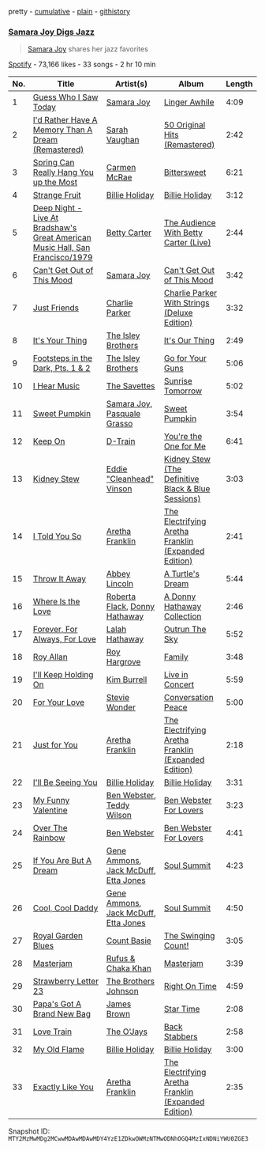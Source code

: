 pretty - [cumulative](/playlists/cumulative/37i9dQZF1DWTtzPKJEaTC4.md) - [plain](/playlists/plain/37i9dQZF1DWTtzPKJEaTC4) - [githistory](https://github.githistory.xyz/mackorone/spotify-playlist-archive/blob/main/playlists/plain/37i9dQZF1DWTtzPKJEaTC4)

### [Samara Joy Digs Jazz](https://open.spotify.com/playlist/37i9dQZF1DWTtzPKJEaTC4)

> <a href="spotify:artist:5LkbTSqXfMBjFSGi9LOGjq">Samara Joy</a> shares her jazz favorites

[Spotify](https://open.spotify.com/user/spotify) - 73,166 likes - 33 songs - 2 hr 10 min

| No. | Title | Artist(s) | Album | Length |
|---|---|---|---|---|
| 1 | [Guess Who I Saw Today](https://open.spotify.com/track/0HW2RKF80cPR9mnN5T5Rum) | [Samara Joy](https://open.spotify.com/artist/5LkbTSqXfMBjFSGi9LOGjq) | [Linger Awhile](https://open.spotify.com/album/1TZ16QfCsARON0efp6mGga) | 4:09 |
| 2 | [I'd Rather Have A Memory Than A Dream \(Remastered\)](https://open.spotify.com/track/4EMACwxQhEiB92cDXwjEoK) | [Sarah Vaughan](https://open.spotify.com/artist/1bgyxtWjZwA5PQlDsvs9b8) | [50 Original Hits \(Remastered\)](https://open.spotify.com/album/4KOJemFbb4och5EVsGXBLr) | 2:42 |
| 3 | [Spring Can Really Hang You up the Most](https://open.spotify.com/track/0e6MoORGSfr5U11aYORVOj) | [Carmen McRae](https://open.spotify.com/artist/2E3nXyfocf7qfHAIFNbBuj) | [Bittersweet](https://open.spotify.com/album/2hCbyxhzdFFFN11WxH9kgV) | 6:21 |
| 4 | [Strange Fruit](https://open.spotify.com/track/1CTex49P0iWwzUGsMNjgaV) | [Billie Holiday](https://open.spotify.com/artist/1YzCsTRb22dQkh9lghPIrp) | [Billie Holiday](https://open.spotify.com/album/4MkdTflpaaGGcXb5vtOYRs) | 3:12 |
| 5 | [Deep Night \- Live At Bradshaw's Great American Music Hall, San Francisco/1979](https://open.spotify.com/track/4hqqTJwgIgfcQBOvEHMKUy) | [Betty Carter](https://open.spotify.com/artist/6HB1MchEEMg40EisSJuenZ) | [The Audience With Betty Carter \(Live\)](https://open.spotify.com/album/19sY1QgcDOQLe8MpHOfYTx) | 2:44 |
| 6 | [Can't Get Out of This Mood](https://open.spotify.com/track/0uEy5F2mkuapZBLYHpxG7K) | [Samara Joy](https://open.spotify.com/artist/5LkbTSqXfMBjFSGi9LOGjq) | [Can't Get Out of This Mood](https://open.spotify.com/album/3EZm9GEXCyc7RV3JtYCDTy) | 3:42 |
| 7 | [Just Friends](https://open.spotify.com/track/3c57iTv78QOwBrJ0t7yKjE) | [Charlie Parker](https://open.spotify.com/artist/4Ww5mwS7BWYjoZTUIrMHfC) | [Charlie Parker With Strings \(Deluxe Edition\)](https://open.spotify.com/album/1DPRDrZgfU3rAo2SL4GrZw) | 3:32 |
| 8 | [It's Your Thing](https://open.spotify.com/track/3ZxfehzRtB3oJcBuxWXFZQ) | [The Isley Brothers](https://open.spotify.com/artist/53QzNeFpzAaXYnrDBbDrIp) | [It's Our Thing](https://open.spotify.com/album/2tMcirhdFUp4hS2eJwsHvF) | 2:49 |
| 9 | [Footsteps in the Dark, Pts\. 1 & 2](https://open.spotify.com/track/1tL5a9jowsWMtn3wkFYsG9) | [The Isley Brothers](https://open.spotify.com/artist/53QzNeFpzAaXYnrDBbDrIp) | [Go for Your Guns](https://open.spotify.com/album/04nhRulMSOvcRCGRTa7I5l) | 5:06 |
| 10 | [I Hear Music](https://open.spotify.com/track/5oQh8F7aQ4DSxvriHnFqDq) | [The Savettes](https://open.spotify.com/artist/7wMSAlzMGOVzElJAxJKfBA) | [Sunrise Tomorrow](https://open.spotify.com/album/7BKK4eKokB9Y9OaaBdgfvi) | 5:02 |
| 11 | [Sweet Pumpkin](https://open.spotify.com/track/7xINpy0rVreuzLsNMFaC4P) | [Samara Joy](https://open.spotify.com/artist/5LkbTSqXfMBjFSGi9LOGjq), [Pasquale Grasso](https://open.spotify.com/artist/7M6Meoc3uCzIyRP7V8HQQY) | [Sweet Pumpkin](https://open.spotify.com/album/0POEh5608y0eem6LXKOG76) | 3:54 |
| 12 | [Keep On](https://open.spotify.com/track/50bxxJIwn0XnZjQH2OruOu) | [D\-Train](https://open.spotify.com/artist/4gQEXxzqwNmQwjU0Wc0Ioe) | [You're the One for Me](https://open.spotify.com/album/6Cu53xS0YGhgEqyTqkVNeL) | 6:41 |
| 13 | [Kidney Stew](https://open.spotify.com/track/2QiohISenINwL8qILin1Dm) | [Eddie "Cleanhead" Vinson](https://open.spotify.com/artist/0R3bGv703d8JFKdZxsHr58) | [Kidney Stew \(The Definitive Black & Blue Sessions\)](https://open.spotify.com/album/5rhEotbutxakrvWpftQq5G) | 3:03 |
| 14 | [I Told You So](https://open.spotify.com/track/6Y6zX2f40GP9HjdJHvuHBF) | [Aretha Franklin](https://open.spotify.com/artist/7nwUJBm0HE4ZxD3f5cy5ok) | [The Electrifying Aretha Franklin \(Expanded Edition\)](https://open.spotify.com/album/5tGs5EjPwWWLJcsx7r1rvH) | 2:41 |
| 15 | [Throw It Away](https://open.spotify.com/track/5b0ZYe9B8jotKlAg44s3bc) | [Abbey Lincoln](https://open.spotify.com/artist/0A9p7WNA1VwxVyrjx92Z9F) | [A Turtle's Dream](https://open.spotify.com/album/0QFyidxkuv5dQesGhR6Zft) | 5:44 |
| 16 | [Where Is the Love](https://open.spotify.com/track/7l07ak5IWpISBsrUtwj4O4) | [Roberta Flack](https://open.spotify.com/artist/0W498bDDNlJIrYMKXdpLHA), [Donny Hathaway](https://open.spotify.com/artist/0HU0U9kdXEHZVxUNbuQe8S) | [A Donny Hathaway Collection](https://open.spotify.com/album/2D2sMtTf1Db5bkSRGvWGKB) | 2:46 |
| 17 | [Forever, For Always, For Love](https://open.spotify.com/track/6tQX9qDeJ88Vhk7uZfFvNo) | [Lalah Hathaway](https://open.spotify.com/artist/0uNEy4544VZq2KOl7BsLuo) | [Outrun The Sky](https://open.spotify.com/album/6owHkIavlncFxnnbUMJwbE) | 5:52 |
| 18 | [Roy Allan](https://open.spotify.com/track/5J7t3GgtRt98nxp1pcNavd) | [Roy Hargrove](https://open.spotify.com/artist/49zXTngyUTielHTbbH5YKs) | [Family](https://open.spotify.com/album/2IO0hnGQwsgLU9INxaRPeU) | 3:48 |
| 19 | [I'll Keep Holding On](https://open.spotify.com/track/5lvhY1xRcSeJnX5klsMyO5) | [Kim Burrell](https://open.spotify.com/artist/0fW7wYpfi0yzlc8JPP12jA) | [Live in Concert](https://open.spotify.com/album/1DwIkkDUYWYgslR1McB65B) | 5:59 |
| 20 | [For Your Love](https://open.spotify.com/track/5mPzlwYXl0wTmho0rYbl7O) | [Stevie Wonder](https://open.spotify.com/artist/7guDJrEfX3qb6FEbdPA5qi) | [Conversation Peace](https://open.spotify.com/album/1AjRRHn7aHgPxBWHlF5sO3) | 5:00 |
| 21 | [Just for You](https://open.spotify.com/track/6802mMqlEx20Dwo71aZU8Y) | [Aretha Franklin](https://open.spotify.com/artist/7nwUJBm0HE4ZxD3f5cy5ok) | [The Electrifying Aretha Franklin \(Expanded Edition\)](https://open.spotify.com/album/5tGs5EjPwWWLJcsx7r1rvH) | 2:18 |
| 22 | [I'll Be Seeing You](https://open.spotify.com/track/4smkJW6uzoHxGReZqqwHS5) | [Billie Holiday](https://open.spotify.com/artist/1YzCsTRb22dQkh9lghPIrp) | [Billie Holiday](https://open.spotify.com/album/4MkdTflpaaGGcXb5vtOYRs) | 3:31 |
| 23 | [My Funny Valentine](https://open.spotify.com/track/1c0IfhZ1NzwOe5R7NFkQVk) | [Ben Webster](https://open.spotify.com/artist/34W7ZCX0LZeJd8q6boKGOk), [Teddy Wilson](https://open.spotify.com/artist/0tg5uVI4VjzZOFzBryJZii) | [Ben Webster For Lovers](https://open.spotify.com/album/0d5Ua0tB2FNPXmKQP4hNlV) | 3:23 |
| 24 | [Over The Rainbow](https://open.spotify.com/track/2hOXOCmAoYVw6ObZQsGw52) | [Ben Webster](https://open.spotify.com/artist/34W7ZCX0LZeJd8q6boKGOk) | [Ben Webster For Lovers](https://open.spotify.com/album/0d5Ua0tB2FNPXmKQP4hNlV) | 4:41 |
| 25 | [If You Are But A Dream](https://open.spotify.com/track/5tI6Wrncff6ByQhHxmcuPM) | [Gene Ammons](https://open.spotify.com/artist/338mC0yGyX0C9of8QMJ5hK), [Jack McDuff](https://open.spotify.com/artist/0GX5PlFlvOiEdNvA7YHJzs), [Etta Jones](https://open.spotify.com/artist/3CEdEF8RsuL3hAFJaujvr0) | [Soul Summit](https://open.spotify.com/album/3EK0d0CNeZIUZ3Xceod4Kv) | 4:23 |
| 26 | [Cool, Cool Daddy](https://open.spotify.com/track/2WsRJg2x8msKMJWc2S7Tm3) | [Gene Ammons](https://open.spotify.com/artist/338mC0yGyX0C9of8QMJ5hK), [Jack McDuff](https://open.spotify.com/artist/0GX5PlFlvOiEdNvA7YHJzs), [Etta Jones](https://open.spotify.com/artist/3CEdEF8RsuL3hAFJaujvr0) | [Soul Summit](https://open.spotify.com/album/3EK0d0CNeZIUZ3Xceod4Kv) | 4:50 |
| 27 | [Royal Garden Blues](https://open.spotify.com/track/0t39HwGuShaHcCYeIOxWjF) | [Count Basie](https://open.spotify.com/artist/2jFZlvIea42ZvcCw4OeEdA) | [The Swinging Count!](https://open.spotify.com/album/38FPu1wDAusrkkSBYBzGpu) | 3:05 |
| 28 | [Masterjam](https://open.spotify.com/track/7bDN2s7iD8vItHzj6sxxah) | [Rufus & Chaka Khan](https://open.spotify.com/artist/1YLsqPcFg1rj7VvhfwnDWm) | [Masterjam](https://open.spotify.com/album/2myey2664YObEQ2hs2YJeE) | 3:39 |
| 29 | [Strawberry Letter 23](https://open.spotify.com/track/00kvKlIvfzQLSi6T2zwXuS) | [The Brothers Johnson](https://open.spotify.com/artist/6h3rSZ8VLK7a5vXjEmhfuD) | [Right On Time](https://open.spotify.com/album/5B1f1QwqbRhjWAExB1sofe) | 4:59 |
| 30 | [Papa's Got A Brand New Bag](https://open.spotify.com/track/00pGV4EInVd77cnOIwPTCv) | [James Brown](https://open.spotify.com/artist/7GaxyUddsPok8BuhxN6OUW) | [Star Time](https://open.spotify.com/album/2yuTyv0L51qvYuI5RIktlA) | 2:08 |
| 31 | [Love Train](https://open.spotify.com/track/28285KFbyCq8sJofn58qlD) | [The O'Jays](https://open.spotify.com/artist/38h03gA85YYPeDPd9ER9rT) | [Back Stabbers](https://open.spotify.com/album/09jTPeDoSuJLLAwFGNUKCX) | 2:58 |
| 32 | [My Old Flame](https://open.spotify.com/track/2UGJnn5AfQwUVH40hEUlPP) | [Billie Holiday](https://open.spotify.com/artist/1YzCsTRb22dQkh9lghPIrp) | [Billie Holiday](https://open.spotify.com/album/4MkdTflpaaGGcXb5vtOYRs) | 3:00 |
| 33 | [Exactly Like You](https://open.spotify.com/track/0PDRV7IO1q79KP3PaydAhr) | [Aretha Franklin](https://open.spotify.com/artist/7nwUJBm0HE4ZxD3f5cy5ok) | [The Electrifying Aretha Franklin \(Expanded Edition\)](https://open.spotify.com/album/5tGs5EjPwWWLJcsx7r1rvH) | 2:35 |

Snapshot ID: `MTY2MzMwMDg2MCwwMDAwMDAwMDY4YzE1ZDkwOWMzNTMwODNhOGQ4MzIxNDNiYWU0ZGE3`
